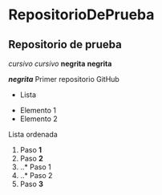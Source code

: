 # RepositorioDePrueba
## Repositorio de prueba
*cursivo* _cursivo_
**negrita** __negrita__

_**negrita**_
Primer repositorio GitHub

* Lista
+ Elemento 1
+ Elemento 2

Lista ordenada
1. Paso **1**
2. Paso **2**
3. ..* Paso 1
4. ..* Paso 2
5. Paso **3**




